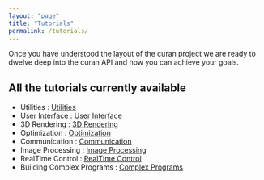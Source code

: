 ```yaml
---
layout: "page"
title: "Tutorials" 
permalink: /tutorials/
---
```


Once you have understood the layout of the curan project we are ready to dwelve deep into the curan API and how you can achieve your goals.

## All the tutorials currently available

* Utilities : [Utilities](/utilities/)
* User Interface : [User Interface](/user_interface/)
* 3D Rendering : [3D Rendering](/3d_rendering/)
* Optimization : [Optimization](/optimization/)
* Communication : [Communication](/communication/)
* Image Processing : [Image Processing](/image_processing/)
* RealTime Control : [RealTime Control](/realtimecontrol/)
* Building Complex Programs : [Complex Programs](/complex_programs/)